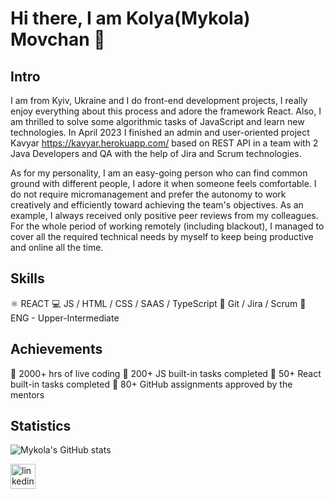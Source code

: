 # Hi there, I am Kolya(Mykola) Movchan 👋

## Intro
I am from Kyiv, Ukraine and I do front-end development projects, I really enjoy everything about this process and adore the framework React. Also, I am thrilled to solve some algorithmic tasks of JavaScript and learn new technologies. In April 2023 I finished an admin and user-oriented project Kavyar https://kavyar.herokuapp.com/ based on REST API in a team with 2 Java Developers and QA with the help of Jira and Scrum technologies.

As for my personality, I am an easy-going person who can find common ground with different people, I adore it when someone feels comfortable. I do not require micromanagement and prefer the autonomy to work creatively and efficiently toward achieving the team's objectives. As an example, I always received only positive peer reviews from my colleagues. For the whole period of working remotely (including blackout), I managed to cover all the required technical needs by myself to keep being productive and online all the time.

## Skills
:atom_symbol: REACT
:computer: JS / HTML / CSS / SAAS / TypeScript
:handshake: Git / Jira / Scrum
:england:	ENG - Upper-Intermediate

## Achievements
🚀 2000+ hrs of live coding
🚀 200+ JS built-in tasks completed
🚀 50+ React built-in tasks completed
🚀 80+ GitHub assignments approved by the mentors

## Statistics
![Mykola's GitHub stats](https://github-readme-stats.vercel.app/api?username=kolya-movchan&show_icons=true)

[<img src='https://icon-library.com/images/official-linkedin-icon-png/official-linkedin-icon-png-16.jpg' alt='linkedin' height='40'>](https://www.linkedin.com/in/klmovchan/)

